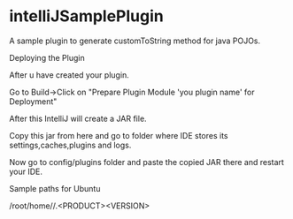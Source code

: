 # intelliJSamplePlugin
A sample plugin to generate customToString method for java POJOs.

Deploying the Plugin

After u have created your plugin.

Go to Build->Click on "Prepare Plugin Module 'you plugin name' for Deployment"

After this IntelliJ will create a JAR file.

Copy this jar from here and go to folder where IDE stores its
settings,caches,plugins and logs.

Now go to config/plugins folder and paste the copied JAR there and restart your IDE.

Sample paths for Ubuntu

/root/home/<user>/.&lt;PRODUCT&gt;&lt;VERSION&gt;

